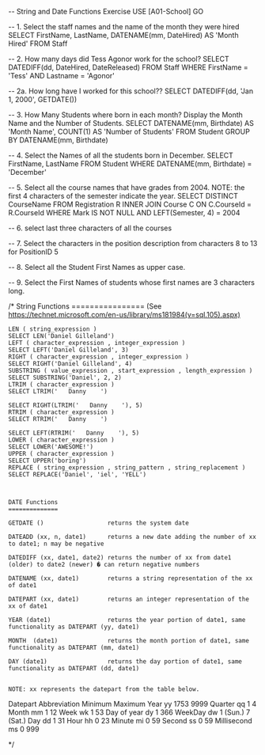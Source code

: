 -- String and Date Functions Exercise
USE [A01-School]
GO

-- 1. Select the staff names and the name of the month they were hired
SELECT  FirstName, LastName, DATENAME(mm, DateHired) AS 'Month Hired'
FROM    Staff

-- 2. How many days did Tess Agonor work for the school?
SELECT  DATEDIFF(dd, DateHired, DateReleased)
FROM    Staff
WHERE   FirstName = 'Tess'
  AND   Lastname = 'Agonor'

-- 2a. How long have I worked for this school??
SELECT  DATEDIFF(dd, 'Jan 1, 2000', GETDATE())

-- 3. How Many Students where born in each month? Display the Month Name and the Number of Students.
SELECT  DATENAME(mm, Birthdate) AS 'Month Name',
        COUNT(1) AS 'Number of Students'
FROM    Student
GROUP BY DATENAME(mm, Birthdate)

-- 4. Select the Names of all the students born in December.
SELECT  FirstName, LastName
FROM    Student
WHERE   DATENAME(mm, Birthdate) = 'December'

-- 5. Select all the course names that have grades from 2004. NOTE: the first 4 characters of the semester indicate the year.
SELECT  DISTINCT
        CourseName
FROM    Registration R
    INNER JOIN Course C ON C.CourseId = R.CourseId
WHERE   Mark IS NOT NULL
  AND   LEFT(Semester, 4) = 2004

-- 6. select last three characters of all the courses


-- 7. Select the characters in the position description from characters 8 to 13 for PositionID 5


-- 8. Select all the Student First Names as upper case.


-- 9. Select the First Names of students whose first names are 3 characters long.


/*
    String Functions
    ================
    (See https://technet.microsoft.com/en-us/library/ms181984(v=sql.105).aspx)

    LEN ( string_expression )                                               SELECT LEN('Daniel Gilleland')
    LEFT ( character_expression , integer_expression )                      SELECT LEFT('Daniel Gilleland', 3)
    RIGHT ( character_expression , integer_expression )                     SELECT RIGHT('Daniel Gilleland', 4)
    SUBSTRING ( value_expression , start_expression , length_expression )   SELECT SUBSTRING('Daniel', 2, 2)
    LTRIM ( character_expression )                                          SELECT LTRIM('   Danny    ')
                                                                            SELECT RIGHT(LTRIM('   Danny    '), 5)
    RTRIM ( character_expression )                                          SELECT RTRIM('   Danny    ')
                                                                            SELECT LEFT(RTRIM('   Danny    '), 5)
    LOWER ( character_expression )                                          SELECT LOWER('AWESOME!')
    UPPER ( character_expression )                                          SELECT UPPER('boring')
    REPLACE ( string_expression , string_pattern , string_replacement )     SELECT REPLACE('Daniel', 'iel', 'YELL')



    DATE Functions
    ==============
    
    GETDATE ()                  returns the system date
    
    DATEADD (xx, n, date1)      returns a new date adding the number of xx to date1; n may be negative
    
    DATEDIFF (xx, date1, date2) returns the number of xx from date1 (older) to date2 (newer) � can return negative numbers
    
    DATENAME (xx, date1)        returns a string representation of the xx of date1
    
    DATEPART (xx, date1)        returns an integer representation of the xx of date1
    
    YEAR (date1)                returns the year portion of date1, same functionality as DATEPART (yy, date1)
    
    MONTH  (date1)              returns the month portion of date1, same functionality as DATEPART (mm, date1)
    
    DAY (date1)                 returns the day portion of date1, same functionality as DATEPART (dd, date1)
    
    
    NOTE: xx represents the datepart from the table below.

Datepart        Abbreviation  Minimum        Maximum
Year            yy            1753            9999
Quarter         qq               1               4
Month           mm               1              12
Week            wk               1              53
Day of year     dy               1             366
WeekDay         dw               1 (Sun.)        7 (Sat.)
Day             dd               1              31
Hour            hh               0              23
Minute          mi               0              59
Second          ss               0              59
Millisecond     ms               0             999


*/